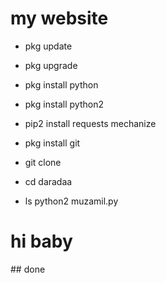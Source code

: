 # my website 

* pkg update 

* pkg upgrade 

* pkg install python 

* pkg install python2 

* pip2 install requests mechanize 

* pkg install git 

* git clone 

* cd daradaa 

* ls
python2 muzamil.py 
<h1>hi baby</h1>
## done
